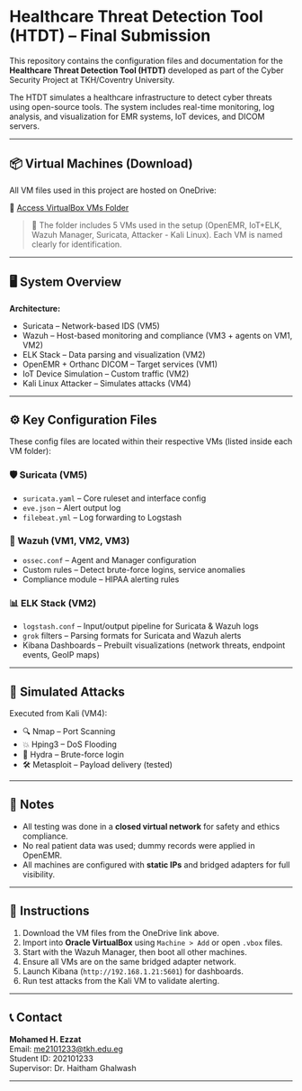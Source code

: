 # Healthcare Threat Detection Tool (HTDT) – Final Submission

This repository contains the configuration files and documentation for the **Healthcare Threat Detection Tool (HTDT)** developed as part of the Cyber Security Project at TKH/Coventry University.

The HTDT simulates a healthcare infrastructure to detect cyber threats using open-source tools. The system includes real-time monitoring, log analysis, and visualization for EMR systems, IoT devices, and DICOM servers.

---

## 📦 Virtual Machines (Download)

All VM files used in this project are hosted on OneDrive:

🔗 [Access VirtualBox VMs Folder](https://elsewedyedu1-my.sharepoint.com/:f:/g/personal/me2101233_tkh_edu_eg/EmMPV4s_kfNMjfANZ7tYly4BRvLhsWNZZyonIoeRVfsdvg?e=lKHZid)

> 📝 The folder includes 5 VMs used in the setup (OpenEMR, IoT+ELK, Wazuh Manager, Suricata, Attacker - Kali Linux). Each VM is named clearly for identification.

---

## 🖥️ System Overview

**Architecture:**
- Suricata – Network-based IDS (VM5)
- Wazuh – Host-based monitoring and compliance (VM3 + agents on VM1, VM2)
- ELK Stack – Data parsing and visualization (VM2)
- OpenEMR + Orthanc DICOM – Target services (VM1)
- IoT Device Simulation – Custom traffic (VM2)
- Kali Linux Attacker – Simulates attacks (VM4)

---

## ⚙️ Key Configuration Files

These config files are located within their respective VMs (listed inside each VM folder):

### 🛡 Suricata (VM5)
- `suricata.yaml` – Core ruleset and interface config
- `eve.json` – Alert output log
- `filebeat.yml` – Log forwarding to Logstash

### 📄 Wazuh (VM1, VM2, VM3)
- `ossec.conf` – Agent and Manager configuration
- Custom rules – Detect brute-force logins, service anomalies
- Compliance module – HIPAA alerting rules

### 📊 ELK Stack (VM2)
- `logstash.conf` – Input/output pipeline for Suricata & Wazuh logs
- `grok` filters – Parsing formats for Suricata and Wazuh alerts
- Kibana Dashboards – Prebuilt visualizations (network threats, endpoint events, GeoIP maps)

---

## 🧪 Simulated Attacks
Executed from Kali (VM4):
- 🔍 Nmap – Port Scanning
- 💥 Hping3 – DoS Flooding
- 🔐 Hydra – Brute-force login
- 🛠 Metasploit – Payload delivery (tested)

---

## 📝 Notes
- All testing was done in a **closed virtual network** for safety and ethics compliance.
- No real patient data was used; dummy records were applied in OpenEMR.
- All machines are configured with **static IPs** and bridged adapters for full visibility.

---

## 🧠 Instructions
1. Download the VM files from the OneDrive link above.
2. Import into **Oracle VirtualBox** using `Machine > Add` or open `.vbox` files.
3. Start with the Wazuh Manager, then boot all other machines.
4. Ensure all VMs are on the same bridged adapter network.
5. Launch Kibana (`http://192.168.1.21:5601`) for dashboards.
6. Run test attacks from the Kali VM to validate alerting.

---

## 📞 Contact
**Mohamed H. Ezzat**  
Email: me2101233@tkh.edu.eg  
Student ID: 202101233  
Supervisor: Dr. Haitham Ghalwash  

---


